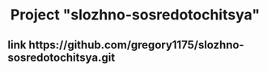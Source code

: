 <h1 align="center"> Project "slozhno-sosredotochitsya" </h1>

<h2> link https://github.com/gregory1175/slozhno-sosredotochitsya.git </h2>
